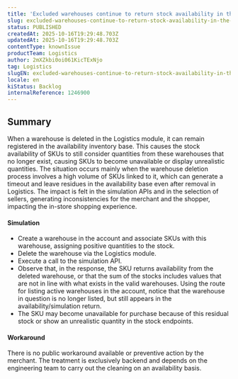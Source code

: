 ```yaml
---
title: 'Excluded warehouses continue to return stock availability in the simulation and availability API'
slug: excluded-warehouses-continue-to-return-stock-availability-in-the-simulation-and-availability-api
status: PUBLISHED
createdAt: 2025-10-16T19:29:48.703Z
updatedAt: 2025-10-16T19:29:48.703Z
contentType: knownIssue
productTeam: Logistics
author: 2mXZkbi0oi061KicTExNjo
tag: Logistics
slugEN: excluded-warehouses-continue-to-return-stock-availability-in-the-simulation-and-availability-api
locale: en
kiStatus: Backlog
internalReference: 1246900
---
```


## Summary



When a warehouse is deleted in the Logistics module, it can remain registered in the availability inventory base. This causes the stock availability of SKUs to still consider quantities from these warehouses that no longer exist, causing SKUs to become unavailable or display unrealistic quantities.
The situation occurs mainly when the warehouse deletion process involves a high volume of SKUs linked to it, which can generate a timeout and leave residues in the availability base even after removal in Logistics. The impact is felt in the simulation APIs and in the selection of sellers, generating inconsistencies for the merchant and the shopper, impacting the in-store shopping experience.


#### Simulation




- Create a warehouse in the account and associate SKUs with this warehouse, assigning positive quantities to the stock.
- Delete the warehouse via the Logistics module.
- Execute a call to the simulation API.
- Observe that, in the response, the SKU returns availability from the deleted warehouse, or that the sum of the stocks includes values that are not in line with what exists in the valid warehouses. Using the route for listing active warehouses in the account, notice that the warehouse in question is no longer listed, but still appears in the availability/simulation return.
- The SKU may become unavailable for purchase because of this residual stock or show an unrealistic quantity in the stock endpoints.


#### Workaround



There is no public workaround available or preventive action by the merchant. The treatment is exclusively backend and depends on the engineering team to carry out the cleaning on an availability basis.



